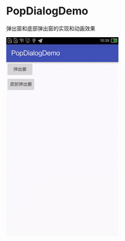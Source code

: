 # PopDialogDemo
弹出窗和底部弹出窗的实现和动画效果

![功能效果](https://github.com/jingerlovexiaojie/PopDialogDemo/blob/master/app/src/main/res/drawable/dialog.gif)
